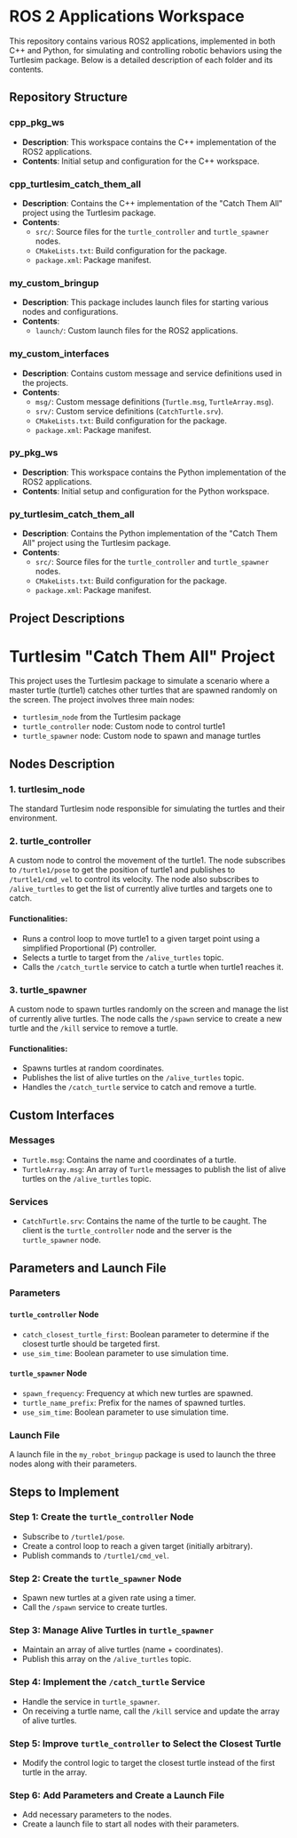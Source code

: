 # ROS 2 Applications Workspace

This repository contains various ROS2 applications, implemented in both C++ and Python, for simulating and controlling robotic behaviors using the Turtlesim package. Below is a detailed description of each folder and its contents.

## Repository Structure

### cpp_pkg_ws
- **Description**: This workspace contains the C++ implementation of the ROS2 applications.
- **Contents**: Initial setup and configuration for the C++ workspace.

### cpp_turtlesim_catch_them_all
- **Description**: Contains the C++ implementation of the "Catch Them All" project using the Turtlesim package.
- **Contents**:
  - `src/`: Source files for the `turtle_controller` and `turtle_spawner` nodes.
  - `CMakeLists.txt`: Build configuration for the package.
  - `package.xml`: Package manifest.

### my_custom_bringup
- **Description**: This package includes launch files for starting various nodes and configurations.
- **Contents**:
  - `launch/`: Custom launch files for the ROS2 applications.

### my_custom_interfaces
- **Description**: Contains custom message and service definitions used in the projects.
- **Contents**:
  - `msg/`: Custom message definitions (`Turtle.msg`, `TurtleArray.msg`).
  - `srv/`: Custom service definitions (`CatchTurtle.srv`).
  - `CMakeLists.txt`: Build configuration for the package.
  - `package.xml`: Package manifest.

### py_pkg_ws
- **Description**: This workspace contains the Python implementation of the ROS2 applications.
- **Contents**: Initial setup and configuration for the Python workspace.

### py_turtlesim_catch_them_all
- **Description**: Contains the Python implementation of the "Catch Them All" project using the Turtlesim package.
- **Contents**:
  - `src/`: Source files for the `turtle_controller` and `turtle_spawner` nodes.
  - `CMakeLists.txt`: Build configuration for the package.
  - `package.xml`: Package manifest.


## Project Descriptions

# Turtlesim "Catch Them All" Project

This project uses the Turtlesim package to simulate a scenario where a master turtle (turtle1) catches other turtles that are spawned randomly on the screen. The project involves three main nodes:

- `turtlesim_node` from the Turtlesim package
- `turtle_controller` node: Custom node to control turtle1
- `turtle_spawner` node: Custom node to spawn and manage turtles

## Nodes Description

### 1. turtlesim_node
The standard Turtlesim node responsible for simulating the turtles and their environment.

### 2. turtle_controller
A custom node to control the movement of the turtle1. The node subscribes to `/turtle1/pose` to get the position of turtle1 and publishes to `/turtle1/cmd_vel` to control its velocity. The node also subscribes to `/alive_turtles` to get the list of currently alive turtles and targets one to catch.

#### Functionalities:
- Runs a control loop to move turtle1 to a given target point using a simplified Proportional (P) controller.
- Selects a turtle to target from the `/alive_turtles` topic.
- Calls the `/catch_turtle` service to catch a turtle when turtle1 reaches it.

### 3. turtle_spawner
A custom node to spawn turtles randomly on the screen and manage the list of currently alive turtles. The node calls the `/spawn` service to create a new turtle and the `/kill` service to remove a turtle.

#### Functionalities:
- Spawns turtles at random coordinates.
- Publishes the list of alive turtles on the `/alive_turtles` topic.
- Handles the `/catch_turtle` service to catch and remove a turtle.

## Custom Interfaces

### Messages
- `Turtle.msg`: Contains the name and coordinates of a turtle.
- `TurtleArray.msg`: An array of `Turtle` messages to publish the list of alive turtles on the `/alive_turtles` topic.

### Services
- `CatchTurtle.srv`: Contains the name of the turtle to be caught. The client is the `turtle_controller` node and the server is the `turtle_spawner` node.

## Parameters and Launch File

### Parameters

#### `turtle_controller` Node
- `catch_closest_turtle_first`: Boolean parameter to determine if the closest turtle should be targeted first.
- `use_sim_time`: Boolean parameter to use simulation time.

#### `turtle_spawner` Node
- `spawn_frequency`: Frequency at which new turtles are spawned.
- `turtle_name_prefix`: Prefix for the names of spawned turtles.
- `use_sim_time`: Boolean parameter to use simulation time.

### Launch File
A launch file in the `my_robot_bringup` package is used to launch the three nodes along with their parameters.

## Steps to Implement

### Step 1: Create the `turtle_controller` Node
- Subscribe to `/turtle1/pose`.
- Create a control loop to reach a given target (initially arbitrary).
- Publish commands to `/turtle1/cmd_vel`.

### Step 2: Create the `turtle_spawner` Node
- Spawn new turtles at a given rate using a timer.
- Call the `/spawn` service to create turtles.

### Step 3: Manage Alive Turtles in `turtle_spawner`
- Maintain an array of alive turtles (name + coordinates).
- Publish this array on the `/alive_turtles` topic.

### Step 4: Implement the `/catch_turtle` Service
- Handle the service in `turtle_spawner`.
- On receiving a turtle name, call the `/kill` service and update the array of alive turtles.

### Step 5: Improve `turtle_controller` to Select the Closest Turtle
- Modify the control logic to target the closest turtle instead of the first turtle in the array.

### Step 6: Add Parameters and Create a Launch File
- Add necessary parameters to the nodes.
- Create a launch file to start all nodes with their parameters.


